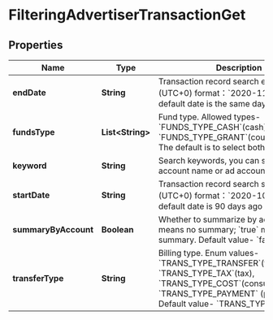 # FilteringAdvertiserTransactionGet

## Properties
Name | Type | Description | Notes
------------ | ------------- | ------------- | -------------
**endDate** | **String** | Transaction record search end time, (UTC+0) format：&#x60;2020-11-12&#x60;. The default date is the same day |  [optional]
**fundsType** | **List&lt;String&gt;** | Fund type. Allowed types- &#x60;FUNDS_TYPE_CASH&#x60;(cash), &#x60;FUNDS_TYPE_GRANT&#x60;(coupon/voucher). The default is to select both types. |  [optional]
**keyword** | **String** | Search keywords, you can search for ad account name or ad account ID. |  [optional]
**startDate** | **String** | Transaction record search start time, (UTC+0) format：&#x60;2020-10-12&#x60;. The default date is 90 days ago |  [optional]
**summaryByAccount** | **Boolean** | Whether to summarize by account. &#x60;false&#x60; means no summary; &#x60;true&#x60; means summary. Default value- &#x60;false&#x60;. |  [optional]
**transferType** | **String** | Billing type. Enum values- &#x60;TRANS_TYPE_TRANSFER&#x60;(transfer), &#x60;TRANS_TYPE_TAX&#x60;(tax), &#x60;TRANS_TYPE_COST&#x60;(consumption), &#x60;TRANS_TYPE_PAYMENT&#x60; (payment). Default value-  &#x60;TRANS_TYPE_TRANSFER&#x60; |  [optional]
